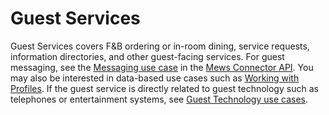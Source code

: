 # Guest Services

Guest Services covers F&amp;B ordering or in-room dining, service requests, information directories, and other guest-facing services.
For guest messaging, see the [Messaging use case](https://mews-systems.gitbook.io/connector-api/use-cases/messaging) in the [Mews Connector API](https://mews-systems.gitbook.io/connector-api).
You may also be interested in data-based use cases such as [Working with Profiles](profiles.md).
If the guest service is directly related to guest technology such as telephones or entertainment systems, see [Guest Technology use cases](guest-tech.md).
